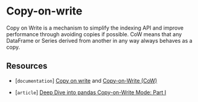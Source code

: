 # Copy-on-write

Copy on Write is a mechanism to simplify the indexing API and improve performance through avoiding copies if possible. CoW means that any DataFrame or Series derived from another in any way always behaves as a copy.  

## Resources

* [`documentation`] [Copy on write](https://pandas.pydata.org/docs/dev/development/copy_on_write.html) and [Copy-on-Write (CoW)](https://pandas.pydata.org/docs/dev/user_guide/copy_on_write.html#copy-on-write)

* [`article`] [Deep Dive into pandas Copy-on-Write Mode: Part I](https://towardsdatascience.com/deep-dive-into-pandas-copy-on-write-mode-part-i-26982e7408c6)
